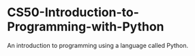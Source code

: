 # CS50-Introduction-to-Programming-with-Python
An introduction to programming using a language called Python. 
